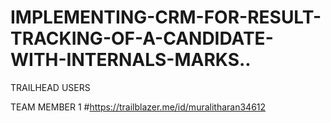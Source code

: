 # IMPLEMENTING-CRM-FOR-RESULT-TRACKING-OF-A-CANDIDATE-WITH-INTERNALS-MARKS..

TRAILHEAD USERS

TEAM MEMBER 1 #https://trailblazer.me/id/muralitharan34612
